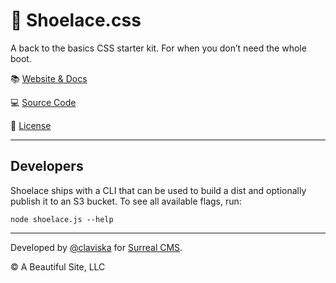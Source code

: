 # 👟 Shoelace.css

A back to the basics CSS starter kit. For when you don’t need the whole boot.

📚 [Website & Docs](https://shoelace.style)

💻 [Source Code](https://github.com/claviska/shoelace-css)

🚛 [License](LICENSE.md)

---

## Developers

Shoelace ships with a CLI that can be used to build a dist and optionally publish it to an S3 bucket. To see all available flags, run:

```
node shoelace.js --help
```

---

Developed by [@claviska](https://twitter.com/claviska) for [Surreal CMS](https://www.surrealcms.com/).

&copy; A Beautiful Site, LLC
